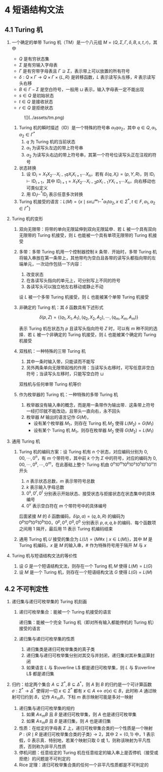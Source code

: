# 4 短语结构文法

## 4.1 Turing 机
1. 一个确定的单带 $\text{Turing}$ 机（$\text{TM}$）是一个八元组 $M = (Q, \Sigma, \Gamma, \delta, B, s, t, r)$，其中
    - $Q$ 是有穷状态集
    - $\Sigma$ 是有穷输入字母表
    - $\Gamma$ 是有穷带字母表且 $\Gamma \supseteq \Sigma$，表示带上可以放置的所有符号
    - $\delta: Q \times \Gamma \to Q \times \Gamma \times \left\{L, R\right\}$ 是转移函数，$L$ 表示读写头左移，$R$ 表示读写头右移
    - $B \in \Gamma - \Sigma$ 是空白符号，一般用 $\sqcup$ 表示，输入字母表一定不能出现
    - $s \in Q$ 是初始状态
    - $t \in Q$ 是接收状态
    - $r \in Q$ 是拒绝状态

    <figure markdown>
        ![](../assets/tm.png)
        <style> img[src$="tm.png"] { width: 420px; } </style>
    </figure>

    1. $\text{Turing}$ 机的瞬时描述（$\text{ID}$）是一个特殊的符号串 $\alpha_1 q \alpha_2$，其中 $q \in Q, \alpha_1, \alpha_2 \in \Gamma^*$
        1. $q$ 为 $\text{Turing}$ 机的当前状态
        2. $\alpha_1$ 为读写头左边的带上符号串
        3. $\alpha_2$ 为读写头右边的带上符号串，其第一个符号位读写头正在注视的符号
    2. 状态转换
        1. 设 $\text{ID}_i = X_1 X_2 \cdots X_{i-1} q X_i X_{i+1} \cdots X_n$，若有 $\delta(q, X_i) = (p, Y, R)$，则 $\text{ID}_{i} \vdash \text{ID}_{i+1}$，其中 $\text{ID}_{i+1} = X_1 X_2 \cdots X_{i-2} p X_{i-1} Y X_{i+1} \cdots X_n$，向右移动也可类似定义
        2. 用 $\text{ID}_i \vdash^* \text{ID}_{j}$ 表示任意多次转换
    3. $\text{Turing}$ 机接受的语言：$L(M) = \{x \mid sx\sqcup^\infty \vdash^* \alpha_1 t \alpha_2, x \in \Sigma^*, t \in F, \alpha_1, \alpha_2 \in \Gamma^*\}$

2. $\text{Turing}$ 机的变形
    1. 双向无限带：将带的单向无限延伸到双向无限延申．若 $L$ 被一个具有双向无限带的 $\text{Turing}$ 机接受，则 $L$ 也能被一个具有单项无限带的 $\text{Turing}$ 机接受
    2. 多带：多带 $\text{Turing}$ 机用一个控制器控制 $k$ 条带．开始时，多带 $\text{Turing}$ 机将输入串放在第一条带上，其他带均为空白且各带的读写头都指向带的左端单元，一次动作包括一下内容：
        1. 改变状态
        2. 在各读写头指向的单元上，可分别写上不同的符号
        3. 各读写头可以独立地左右移动或静止不动

        设 $L$ 被一个多带 $\text{Turing}$ 机接受，则 $L$ 也能被某个单带 $\text{Turing}$ 机接受

    3. 非确定的 $\text{Turing}$ 机：其 $\delta$ 函数具有下述形式

        $$
        \delta(p, Z) = \{(q_1, X_1, A_1), (q_2, X_2, A_2), \cdots, (q_m, X_m, A_m)\}
        $$

        表示 $\text{Turing}$ 机在状态为 $p$ 且读写头指向符号 $Z$ 时，可以有 $m$ 种不同的选择．若 $L$ 被一个非确定的 $\text{Turing}$ 机接受，则 $L$ 也能被某个确定的 $\text{Turing}$ 机接受

    4. 双栈机：一种特殊的三带 $\text{Turing}$ 机
        1. 其中一条时输入带，只能读而不能写
        2. 另外两条单向无限带起栈的作用：当读写头右移时，可写任意非空白符号；当读写头左移时，只能写空白符 $\sqcup$

        双栈机与任何单带 $\text{Turing}$ 机等价

    5. 作为枚举器的 $\text{Turing}$ 机：一种特殊的多带 $\text{Turing}$ 机
        1. 枚举器没有输入串的概念，而是用一条带作为输出带．这条带上符号一经打印就不能改动，且带头一直向右，永不回头
        2. 枚举器 $M$ 输出的语言记作 $G(M)$，
            - 设有某个枚举器 $M_1$，则存在 $\text{Turing}$ 机 $M_2$ 使得 $L(M_2) = G(M_1)$
            - 设有某个 $\text{Turing}$ 机 $M_1$，则存在枚举器 $M_2$ 使得 $G(M_2) = L(M_1)$

3. 通用 $\text{Turing}$ 机
    1. $\text{Turing}$ 机的编码方案：设 $\text{Turing}$ 机有 $n$ 个状态，对应编码分别为 $0, 00, \cdots, 0^n$，有 $m$ 个带符号，其中前 $k$ 个为 $\Sigma$ 中的符号，对应的编码为 $0, 00, \cdots, 0^k, \cdots, 0^m$，在此基础上整个 $\text{Turing}$ 机由 $0^n 1 0^m 1 0^k 1 0^s 1 0^t 1 0^r 1 0^v 11$ 开头
        1. $n$ 表示状态总数，$m$ 表示带符号总数
        2. $k$ 表示输入字母总数
        3. $0^s, 0^r, 0^t$ 分别表示开始状态、接受状态与拒接状态在状态集中的具体编号
        4. $0^v$ 表示空白符在 $m$ 个带符号中的具体编号

        后面紧接 $M$ 的 $\delta$ 函数编码，$\delta(p, a) = (q, b, R)$ 的编码为 $0
        ^p 1 0^a 1 0^q 1 0^b 100$，$0^p, 0^a, 0^q, 0^b$ 分别表示 $p, a, q, b$ 的编码．每个函数项之间用 $1$ 隔开，最后用 $11$ 表示 $\text{Turing}$ 机编码结束

    2. 通用 $\text{Turing}$ 机 $U$ 接受的集合为 $L(U) = \{M \# x \mid x \in L(M)\}$，其中 $M$ 是 $\text{Turing}$ 机编码，$x$ 是 $M$ 的输入串，$\#$ 作为特殊符号用于隔开 $M$ 与 $x$

4. $\text{Turing}$ 机与短语结构文法的等价性
    1. 设 $G$ 是一个短语结构文法，则存在一个 $\text{Turing}$ 机 $M$ 使得 $L(M) = L(G)$
    2. 设 $M$ 是一个 $\text{Turing}$ 机，则存在一个短语结构文法 $G$ 使得 $L(G) = L(M)$

## 4.2 不可判定性
1. 递归集与递归可枚举集的 $\text{Turing}$ 机刻画
    1. 递归可枚举集合：能被一个 $\text{Turing}$ 机接受的语言
        
        递归集：能被一个完全 $\text{Turing}$ 机（即对所有输入都能停机的 $\text{Turing}$ 机）接受的语言

    2. 递归集与递归可枚举集的性质
        1. 递归集类是递归可枚举集类的真子类
        2. 递归集与递归可枚举集分别对其交与并封闭，递归集对其补集运算封闭
        3. 如果语言 $L$ 与 $\overline L$ 都是递归可枚举集，则 $L$ 与 $\overline L$ 都是递归集

2. 归约：给定两个集合 $A \subseteq \Sigma^*, B \subseteq \Delta^*$，则 $A$ 到 $B$ 的归约是一个可计算函数 $\sigma: \Sigma^* \to \Delta^*$ 使得对一切 $x \in \Sigma^*$ 都有 $x \in A \leftrightarrow \sigma(x) \in B$，此时称 $A$ 通过映射可归约到 $B$，记作 $A \leqslant_m B$，下标 $m$ 表示映射可能是多对一映射
    1. 递归集与递归可枚举集的规约
        1. 如果 $A \leqslant_m B$ 且 $B$ 是递归可枚举集，则 $A$ 也是递归可枚举集
        2. 如果 $A \leqslant_m B$ 且 $B$ 是递归集，则 $A$ 也是递归集
    2. 性质：在给定的字母表 $\Sigma$ 上，递归可枚举集合类的一个性质是一个映射 $P: \{R \mid R \textsf{ 是递归可枚举集合类的子类}\} \to 2$，其中 $2 = \{0, 1\}$ 中，$1$ 表示假，$0$ 表示真．特别地，若某个映射只取 $0$ 或 $1$，则称该映射为平凡性质，否则称为非平凡性质
    3. 停机问题：任意给定的 $\text{Turing}$ 机在任意给定的输入串上是否停机（接受或拒绝）的问题是不可判定的
    4. $\text{Rice}$ 定理：递归可枚举集合类的任何一个非平凡性质都是不可判定的

